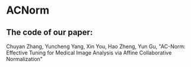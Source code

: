 # ACNorm
## The code of our paper:
Chuyan Zhang, Yuncheng Yang, Xin You, Hao Zheng, Yun Gu, "AC-Norm: Effective Tuning for Medical Image Analysis via Affine Collaborative Normalization"


